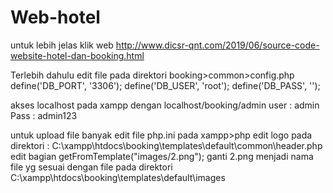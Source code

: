 # Web-hotel
untuk lebih jelas klik web
http://www.dicsr-qnt.com/2019/06/source-code-website-hotel-dan-booking.html

Terlebih dahulu edit file pada direktori booking>common>config.php
define('DB_PORT', '3306');
define('DB_USER', 'root');
define('DB_PASS', '');

akses localhost pada xampp dengan localhost/booking/admin
user  : admin
Pass  : admin123

untuk upload file banyak edit file php.ini pada xampp>php
edit logo pada direktori :
C:\xampp\htdocs\booking\templates\default\common\header.php edit bagian  getFromTemplate("images/2.png");
ganti 2.png menjadi nama file yg sesuai dengan file pada direktori C:\xampp\htdocs\booking\templates\default\images


